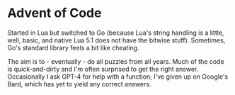 # Advent of Code

Started in Lua but switched to Go (because Lua's string handling is a little, well, basic, and native Lua 5.1 does not have the bitwise stuff). Sometimes, Go's standard library feels a bit like cheating.

The aim is to - eventually - do all puzzles from all years. Much of the code is quick-and-dirty and I'm often surprised to get the right answer. Occasionally I ask GPT-4 for help with a function; I've given up on Google's Bard, which has yet to yield any correct answers.